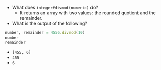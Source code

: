* What does `integer#divmod(numeric)` do?
  * It returns an array with two values: the rounded quotient and the remainder.
* What is the output of the following?
``` Ruby
number, remainder = 4556.divmod(10)
number
remainder
```
  * `[455, 6]`
  * `455`
  * `6`
